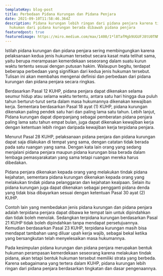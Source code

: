 ```yaml
---
templateKey: blog-post
title: Perbedaan Pidana Kurungan dan Pidana Penjara
date: 2021-09-10T11:58:46.364Z
description: Pidana kurungan lebih ringan dari pidana penjara karena tingkatan
  hukuman dari pidana kurungan berada dibawah pidana penjara
featuredpost: true
featuredimage: https://miro.medium.com/max/1400/1*l8TafMgb9UGUFJ8tU0TNMQ.jpeg
---
```

<!--StartFragment-->

Istilah pidana kurungan dan pidana penjara sering membingungkan karena pelaksanaan kedua jenis hukuman tersebut secara kasat mata telihat sama, yaitu berupa merampasan kemerdekaan seseorang dalam suatu kurun waktu tertentu sesuai dengan putusan hakim. Walaupun begitu, terdapat beberapa perbedaan yang signifikan dari kedua jenis hukuman tersebut. Tulisan ini akan membahas mengenai definisi dan perbedaan dari pidana kurungan dan pidana penjara secara ringkas.

Berdasarkan Pasal 12 KUHP, pidana penjara dapat dikenakan selama seumur hidup atau selama waktu tertentu, antara satu hari hingga dua puluh tahun berturut-turut serta dalam masa hukumannya dikenakan kewajiban kerja. Sementara berdasarkan Pasal 18 ayat (1) KUHP, pidana kurungan dikenakan paling pendek satu hari dan paling lama satu tahun. Lebih lanjut, Pidana kurungan dapat diperpanjang sebagai pemberatan pidana penjara paling lama satu tahun empat bulan, juga dapat dikenakan kewajiban kerja dengan ketentuan lebih ringan daripada kewajiban kerja terpidana penjara.

Menurut Pasal 28 KUHP, pelaksanaan pidana penjara dan pidana kurungan dapat saja dilakukan di tempat yang sama, dengan catatan tidak berada pada satu ruangan yang sama. Dengan kata lain orang yang sedang menjalani pidana penjara maupun pidana kurungan bisa berada dalam lembaga pemasyarakatan yang sama tetapi ruangan mereka harus dibedakan.

Pidana penjara dikenakan kepada orang yang melakukan tindak pidana kejahatan, sementara pidana kurungan dikenakan kepada orang yang melakukan tindak pidana pelanggaran dan kejahatan kealpaan. Selain itu pidana kurungan juga dapat dikenakan sebagai pengganti pidana denda yang tidak bisa dibayarkan sesuai dengan ketentuan Pasal 30 ayat (2) KUHP.

Contoh lain yang membedakan jenis pidana kurungan dan pidana penjara adalah terpidana penjara dapat dibawa ke tempat lain untuk dipindahkan dan tidak boleh menolak. Sedangkan terpidana kurungan berdasarkan Pasal 21 KUHP tidak boleh dipindahkan tanpa mendapat persetujuannya. Kemudian berdasarkan Pasal 23 KUHP, terpidana kurungan masih bisa mendapat tambahan uang diluar upah kerja wajib, sebagai bekal ketika yang bersangkutan telah menyelesaikan masa hukumannya.

Pada kesimpulan pidana kurungan dan pidana penjara merupakan bentuk hukuman perampasan kemerdekaan seseorang karena melakukan tindak pidana, akan tetapi bentuk hukuman tersebut memiliki strata yang berbeda. Karena sebagaimana yang tertera dalam KUHP, pidana kurungan lebih ringan dari pidana penjara berdasarkan tingkatan dan dasar pengenaannya.

<!--EndFragment-->